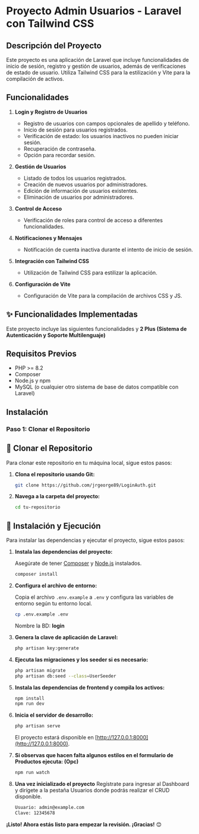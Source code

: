 # Proyecto Admin Usuarios - Laravel con Tailwind CSS

## Descripción del Proyecto
Este proyecto es una aplicación de Laravel que incluye funcionalidades de inicio de sesión, registro y gestión de usuarios, además de verificaciones de estado de usuario. Utiliza Tailwind CSS para la estilización y Vite para la compilación de activos.

## Funcionalidades
1. **Login y Registro de Usuarios**
   - Registro de usuarios con campos opcionales de apellido y teléfono.
   - Inicio de sesión para usuarios registrados.
   - Verificación de estado: los usuarios inactivos no pueden iniciar sesión.
   - Recuperación de contraseña.
   - Opción para recordar sesión.

2. **Gestión de Usuarios**
   - Listado de todos los usuarios registrados.
   - Creación de nuevos usuarios por administradores.
   - Edición de información de usuarios existentes.
   - Eliminación de usuarios por administradores.

3. **Control de Acceso**
   - Verificación de roles para control de acceso a diferentes funcionalidades.

4. **Notificaciones y Mensajes**
   - Notificación de cuenta inactiva durante el intento de inicio de sesión.

5. **Integración con Tailwind CSS**
   - Utilización de Tailwind CSS para estilizar la aplicación.

6. **Configuración de Vite**
   - Configuración de Vite para la compilación de archivos CSS y JS.


## ✨ Funcionalidades Implementadas

Este proyecto incluye las siguientes funcionalidades y **2 Plus (Sistema de Autenticación y Soporte Multilenguaje)**

## Requisitos Previos
- PHP >= 8.2
- Composer
- Node.js y npm
- MySQL (o cualquier otro sistema de base de datos compatible con Laravel)

## Instalación

### Paso 1: Clonar el Repositorio

## 🚀 Clonar el Repositorio

Para clonar este repositorio en tu máquina local, sigue estos pasos:

1. **Clona el repositorio usando Git:**

    ```bash
    git clone https://github.com/jrgeorge89/LoginAuth.git
    ```

2. **Navega a la carpeta del proyecto:**

    ```bash
    cd tu-repositorio
    ```

## 🔧 Instalación y Ejecución

Para instalar las dependencias y ejecutar el proyecto, sigue estos pasos:

1. **Instala las dependencias del proyecto:**

    Asegúrate de tener [Composer](https://getcomposer.org/) y [Node.js](https://nodejs.org/) instalados.

    ```bash
    composer install
    ```

2. **Configura el archivo de entorno:**

    Copia el archivo `.env.example` a `.env` y configura las variables de entorno según tu entorno local.

    ```bash
    cp .env.example .env
    ```
    
    Nombre la BD: **login**

3. **Genera la clave de aplicación de Laravel:**

    ```bash
    php artisan key:generate
    ```

4. **Ejecuta las migraciones y los seeder si es necesario:**

    ```bash
    php artisan migrate
    php artisan db:seed --class=UserSeeder
    ```

5. **Instala las dependencias de frontend y compila los activos:**

    ```bash
    npm install
    npm run dev
    ```

6. **Inicia el servidor de desarrollo:**

    ```bash
    php artisan serve
    ```

   El proyecto estará disponible en [http://127.0.0.1:8000](http://127.0.0.1:8000).

7. **Si observas que hacen falta algunos estilos en el formulario de Productos ejecuta: (Opc)**

    ```bash
    npm run watch
    ```

8. **Una vez inicializado el proyecto**
    Regístrate para ingresar al Dashboard y dirígete a la pestaña Usuarios donde podrás realizar el CRUD disponible.
   
    ```bash
    Usuario: admin@example.com
    Clave: 12345678
    ```

**¡Listo! Ahora estás listo para empezar la revisión. ¡Gracias!** 😊
